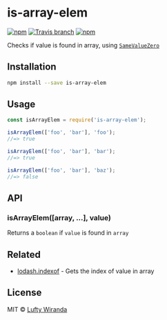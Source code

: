 # is-array-elem

[![npm](https://img.shields.io/npm/v/is-array-elem.svg?style=flat-square)](https://www.npmjs.com/package/is-array-elem)
[![Travis branch](https://img.shields.io/travis/luftywiranda13/is-array-elem/master.svg?style=flat-square)](https://travis-ci.org/luftywiranda13/is-array-elem)
[![npm](https://img.shields.io/npm/dm/is-array-elem.svg?style=flat-square)](https://npm-stat.com/charts.html?package=is-array-elem&from=2016-04-01)

Checks if value is found in array, using [`SameValueZero`](http://ecma-international.org/ecma-262/7.0/#sec-samevaluezero)

## Installation

```sh
npm install --save is-array-elem
```

## Usage

```js
const isArrayElem = require('is-array-elem');

isArrayElem(['foo', 'bar'], 'foo');
//=> true

isArrayElem(['foo', 'bar'], 'bar');
//=> true

isArrayElem(['foo', 'bar'], 'baz');
//=> false
```

## API

### isArrayElem([array, …], value)

Returns a `boolean` if `value` is found in `array`

## Related

- [lodash.indexof](https://www.npmjs.com/package/lodash.indexof) - Gets the index of value in array

## License

MIT &copy; [Lufty Wiranda](https://www.instagram.com/luftywiranda13)
